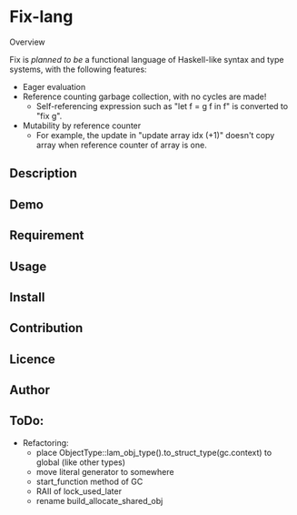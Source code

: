 Fix-lang
====

Overview

Fix is *planned to be* a functional language of Haskell-like syntax and type systems, with the following features:
- Eager evaluation
- Reference counting garbage collection, with no cycles are made!
    - Self-referencing expression such as "let f = g f in f" is converted to "fix g".
- Mutability by reference counter
    - For example, the update in "update array idx (+1)" doesn't copy array when reference counter of array is one.

## Description

## Demo

## Requirement

## Usage

## Install

## Contribution

## Licence

## Author

## ToDo:

* Refactoring:
    * place ObjectType::lam_obj_type().to_struct_type(gc.context) to global (like other types)
    * move literal generator to somewhere
    * start_function method of GC
    * RAII of lock_used_later
    * rename build_allocate_shared_obj